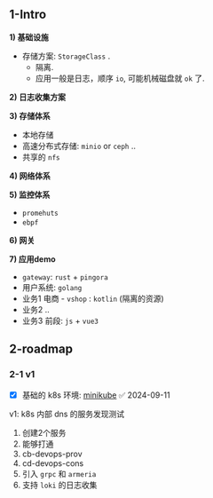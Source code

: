 
## 1-Intro


**1) 基础设施**

- 存储方案: `StorageClass` .
	- 隔离. 
	- 应用一般是日志，顺序 `io`, 可能机械磁盘就 `ok` 了. 

**2) 日志收集方案**


**3) 存储体系**

- 本地存储
- 高速分布式存储: `minio` or `ceph` ..
- 共享的 `nfs` 

**4) 网络体系**

**5) 监控体系**

- `promehuts`
- `ebpf`

**6) 网关**

**7) 应用demo**

- `gateway`: `rust` +  `pingora`
- 用户系统: `golang`
- 业务1 电商 - `vshop` : `kotlin`  (隔离的资源)
- 业务2 ..
- 业务3 前段: `js` + `vue3`


## 2-roadmap

### 2-1 v1

- [x] 基础的 k8s 环境: [minikube](https://minikube.sigs.k8s.io/docs/start/?arch=%2Fmacos%2Farm64%2Fstable%2Fhomebrew#Ingress) ✅ 2024-09-11


v1: k8s 内部 dns 的服务发现测试
1. 创建2个服务
2. 能够打通
3. cb-devops-prov
4. cd-devops-cons
5. 引入 `grpc` 和 `armeria`
6. 支持 `loki` 的日志收集





